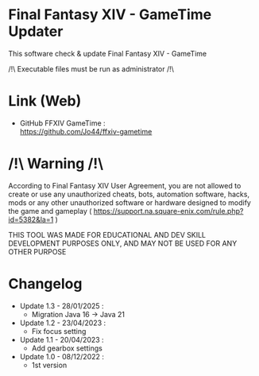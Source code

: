 # Final Fantasy XIV - GameTime Updater

This software check & update Final Fantasy XIV - GameTime

/!\ Executable files must be run as administrator /!\  

# Link (Web)

* GitHub FFXIV GameTime :  
https://github.com/Jo44/ffxiv-gametime  

# /!\ Warning /!\\

According to Final Fantasy XIV User Agreement, you are not allowed to create or use any unauthorized cheats, bots, automation software, hacks, mods or any other unauthorized software or hardware designed to modify the game and gameplay ( https://support.na.square-enix.com/rule.php?id=5382&la=1 )

THIS TOOL WAS MADE FOR EDUCATIONAL AND DEV SKILL DEVELOPMENT PURPOSES ONLY, AND MAY NOT BE USED FOR ANY OTHER PURPOSE

# Changelog

* Update 1.3 - 28/01/2025 :  
  * Migration Java 16 -> Java 21
* Update 1.2 - 23/04/2023 :
  * Fix focus setting
* Update 1.1 - 20/04/2023 :
  * Add gearbox settings
* Update 1.0 - 08/12/2022 :
  * 1st version
